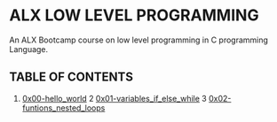 # ALX LOW LEVEL PROGRAMMING 
An ALX Bootcamp course on low level programming in C programming Language. 

## TABLE OF CONTENTS 
1. [0x00-hello_world](https://github.com/mackoctavian/alx-low_level_programming/tree/master/0x00-hello_world) 
2 [0x01-variables_if_else_while](https://github.com/mackoctavian/alx-low_level_programming/tree/master/0x01-variables_if_else_while)
3 [0x02-funtions_nested_loops](https://github.com/mackoctavian/alx-low_level_programming/tree/master/0x02-functions_nested_loops)
